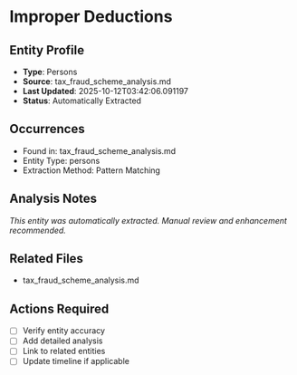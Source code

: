 # Improper Deductions

## Entity Profile
- **Type**: Persons
- **Source**: tax_fraud_scheme_analysis.md
- **Last Updated**: 2025-10-12T03:42:06.091197
- **Status**: Automatically Extracted

## Occurrences
- Found in: tax_fraud_scheme_analysis.md
- Entity Type: persons
- Extraction Method: Pattern Matching

## Analysis Notes
*This entity was automatically extracted. Manual review and enhancement recommended.*

## Related Files
- tax_fraud_scheme_analysis.md

## Actions Required
- [ ] Verify entity accuracy
- [ ] Add detailed analysis
- [ ] Link to related entities
- [ ] Update timeline if applicable
